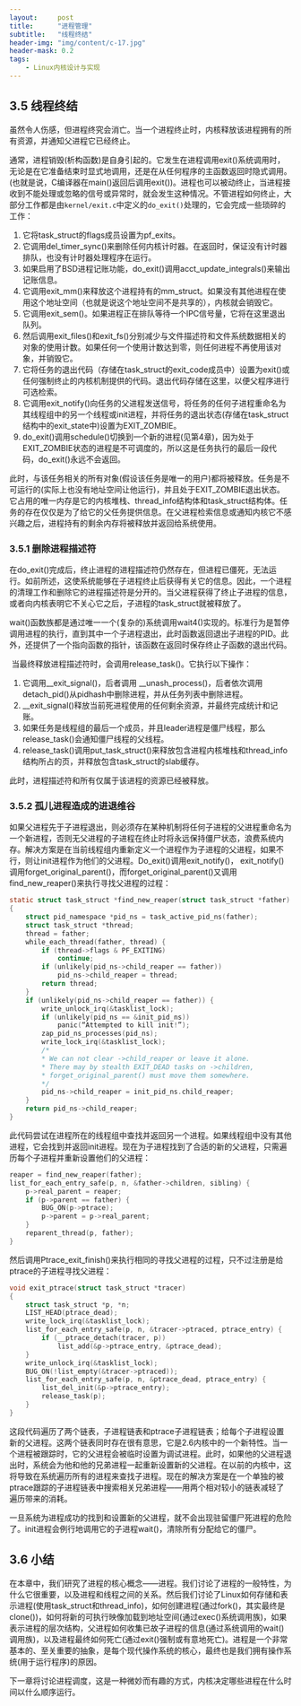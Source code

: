 ```yaml
---
layout:     post
title:      "进程管理"
subtitle:   "线程终结"
header-img: "img/content/c-17.jpg"
header-mask: 0.2
tags:
    - Linux内核设计与实现
---
```




## 3.5 线程终结

​		虽然令人伤感，但进程终究会消亡。当一个进程终止时，内核释放该进程拥有的所有资源，并通知父进程它已经终止。

​		通常，进程销毁(析构函数)是自身引起的。它发生在进程调用exit()系统调用时，无论是在它准备结束时显式地调用，还是在从任何程序的主函数返回时隐式调用。(也就是说，C编译器在main()返回后调用exit())。进程也可以被动终止，当进程接收到不能处理或忽略的信号或异常时，就会发生这种情况。不管进程如何终止，大部分工作都是由`kernel/exit.c`中定义的`do_exit()`处理的，它会完成一些琐碎的工作：

1. 它将task_struct的flags成员设置为pf_exits。
2. 它调用del_timer_sync()来删除任何内核计时器。在返回时，保证没有计时器排队，也没有计时器处理程序在运行。
3. 如果启用了BSD进程记账功能，do_exit()调用acct_update_integrals()来输出记账信息。
4. 它调用exit_mm()来释放这个进程持有的mm_struct。如果没有其他进程在使用这个地址空间（也就是说这个地址空间不是共享的），内核就会销毁它。
5. 它调用exit_sem()。如果进程正在排队等待一个IPC信号量，它将在这里退出队列。
6. 然后调用exit_files()和exit_fs()分别减少与文件描述符和文件系统数据相关的对象的使用计数。如果任何一个使用计数达到零，则任何进程不再使用该对象，并销毁它。
7. 它将任务的退出代码（存储在task_struct的exit_code成员中）设置为exit()或任何强制终止的内核机制提供的代码。退出代码存储在这里，以便父程序进行可选检索。
8. 它调用exit_notify()向任务的父进程发送信号，将任务的任何子进程重命名为其线程组中的另一个线程或init进程，并将任务的退出状态(存储在task_struct结构中的exit_state中)设置为EXIT_ZOMBIE。
9. do_exit()调用schedule()切换到一个新的进程(见第4章)，因为处于EXIT_ZOMBIE状态的进程是不可调度的，所以这是任务执行的最后一段代码，do_exit()永远不会返回。

​		此时，与该任务相关的所有对象(假设该任务是唯一的用户)都将被释放。任务是不可运行的(实际上也没有地址空间让他运行)，并且处于EXIT_ZOMBIE退出状态。它占用的唯一内存是它的内核堆栈、thread_info结构体和task_struct结构体。任务的存在仅仅是为了给它的父任务提供信息。在父进程检索信息或通知内核它不感兴趣之后，进程持有的剩余内存将被释放并返回给系统使用。



### 3.5.1 删除进程描述符

​		在do_exit()完成后，终止进程的进程描述符仍然存在，但进程已僵死，无法运行。如前所述，这使系统能够在子进程终止后获得有关它的信息。因此，一个进程的清理工作和删除它的进程描述符是分开的。当父进程获得了终止子进程的信息，或者向内核表明它不关心它之后，子进程的task_struct就被释放了。

​		wait()函数族都是通过唯一一个(复杂的)系统调用wait4()实现的。标准行为是暂停调用进程的执行，直到其中一个子进程退出，此时函数返回退出子进程的PID。此外，还提供了一个指向函数的指针，该函数在返回时保存终止子函数的退出代码。

​		当最终释放进程描述符时，会调用release_task()。它执行以下操作：

1. 它调用__exit_signal()，后者调用 \_\_unash_process()，后者依次调用detach_pid()从pidhash中删除进程，并从任务列表中删除进程。
2. __exit_signal()释放当前死进程使用的任何剩余资源，并最终完成统计和记账。
3. 如果任务是线程组的最后一个成员，并且leader进程是僵尸线程，那么release_task()会通知僵尸线程的父线程。
4. release_task()调用put_task_struct()来释放包含进程内核堆栈和thread_info结构所占的页，并释放包含task_struct的slab缓存。

此时，进程描述符和所有仅属于该进程的资源已经被释放。



### 3.5.2 孤儿进程造成的进退维谷

​		如果父进程先于子进程退出，则必须存在某种机制将任何子进程的父进程重命名为一个新进程，否则无父进程的子进程在终止时将永远保持僵尸状态，浪费系统内存。解决方案是在当前线程组内重新定义一个进程作为子进程的父进程，如果不行，则让init进程作为他们的父进程。Do_exit()调用exit_notify()， exit_notify()调用forget_original_parent()，而forget_original_parent()又调用find_new_reaper()来执行寻找父进程的过程：

```c
static struct task_struct *find_new_reaper(struct task_struct *father) 
{
    struct pid_namespace *pid_ns = task_active_pid_ns(father); 
    struct task_struct *thread;
    thread = father; 
    while_each_thread(father, thread) {
        if (thread->flags & PF_EXITING) 
        	continue;
        if (unlikely(pid_ns->child_reaper == father))
        	pid_ns->child_reaper = thread; 
        return thread;
    }
    if (unlikely(pid_ns->child_reaper == father)) { 
        write_unlock_irq(&tasklist_lock); 
        if (unlikely(pid_ns == &init_pid_ns))
        	panic(“Attempted to kill init!”);
        zap_pid_ns_processes(pid_ns); 
        write_lock_irq(&tasklist_lock); 
        /*
        * We can not clear ->child_reaper or leave it alone.
        * There may by stealth EXIT_DEAD tasks on ->children,
        * forget_original_parent() must move them somewhere.
        */ 
        pid_ns->child_reaper = init_pid_ns.child_reaper;
    } 
    return pid_ns->child_reaper;
}
```

​		此代码尝试在进程所在的线程组中查找并返回另一个进程。如果线程组中没有其他进程，它会找到并返回init进程。现在为子进程找到了合适的新的父进程，只需遍历每个子进程并重新设置他们的父进程：

```c
reaper = find_new_reaper(father); 
list_for_each_entry_safe(p, n, &father->children, sibling) {
    p->real_parent = reaper; 
    if (p->parent == father) {
    	BUG_ON(p->ptrace); 
    	p->parent = p->real_parent;
    } 
    reparent_thread(p, father);
}
```

然后调用Ptrace_exit_finish()来执行相同的寻找父进程的过程，只不过注册是给ptrace的子进程寻找父进程：

```c
void exit_ptrace(struct task_struct *tracer) 
{
    struct task_struct *p, *n; 
    LIST_HEAD(ptrace_dead);
    write_lock_irq(&tasklist_lock); 
    list_for_each_entry_safe(p, n, &tracer->ptraced, ptrace_entry) {
        if (__ptrace_detach(tracer, p)) 
        	list_add(&p->ptrace_entry, &ptrace_dead);
    } 
    write_unlock_irq(&tasklist_lock);
    BUG_ON(!list_empty(&tracer->ptraced));
    list_for_each_entry_safe(p, n, &ptrace_dead, ptrace_entry) { 
        list_del_init(&p->ptrace_entry); 
        release_task(p);
    } 
}
```

​		这段代码遍历了两个链表，子进程链表和ptrace子进程链表；给每个子进程设置新的父进程。这两个链表同时存在很有意思，它是2.6内核中的一个新特性。当一个进程被跟踪时，它的父进程会被临时设置为调试进程。此时，如果他的父进程退出时，系统会为他和他的兄弟进程一起重新设置新的父进程。在以前的内核中，这将导致在系统遍历所有的进程来查找子进程。现在的解决方案是在一个单独的被ptrace跟踪的子进程链表中搜索相关兄弟进程——用两个相对较小的链表减轻了遍历带来的消耗。

​		一旦系统为进程成功的找到和设置新的父进程，就不会出现驻留僵尸死进程的危险了。init进程会例行地调用它的子进程wait()，清除所有分配给它的僵尸。



## 3.6 小结

​		在本章中，我们研究了进程的核心概念——进程。我们讨论了进程的一般特性，为什么它很重要，以及进程和线程之间的关系。然后我们讨论了Linux如何存储和表示进程(使用task_struct和thread_info)，如何创建进程(通过fork()，其实最终是clone())，如何将新的可执行映像加载到地址空间(通过exec()系统调用族)，如果表示进程的层次结构，父进程如何收集已故子进程的信息(通过系统调用的wait()调用族)，以及进程最终如何死亡(通过exit()强制或有意地死亡)。进程是一个非常基本的、至关重要的抽象，是每个现代操作系统的核心，最终也是我们拥有操作系统(用于运行程序)的原因。

​		下一章将讨论进程调度，这是一种微妙而有趣的方式，内核决定哪些进程在什么时间以什么顺序运行。
